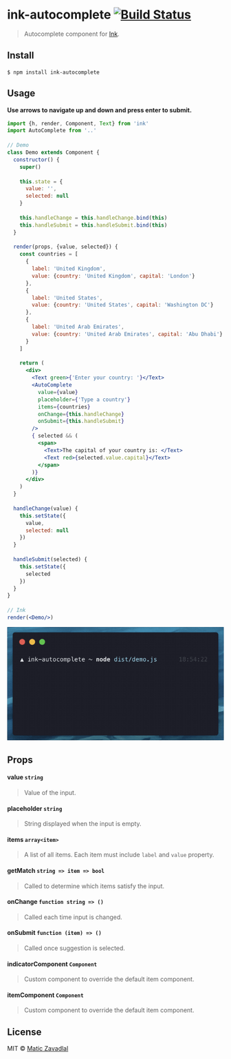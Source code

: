 # ink-autocomplete [![Build Status](https://travis-ci.org/maticzav/ink-autocomplete.svg?branch=master)](https://travis-ci.org/maticzav/ink-autocomplete)

> Autocomplete component for [Ink](https://github.com/vadimdemedes/ink).


## Install

```
$ npm install ink-autocomplete
```

## Usage

__Use arrows to navigate up and down and press enter to submit.__

```jsx
import {h, render, Component, Text} from 'ink'
import AutoComplete from '..'

// Demo
class Demo extends Component {
  constructor() {
    super()

    this.state = {
      value: '',
      selected: null
    }

    this.handleChange = this.handleChange.bind(this)
    this.handleSubmit = this.handleSubmit.bind(this)
  }

  render(props, {value, selected}) {
    const countries = [
      {
        label: 'United Kingdom',
        value: {country: 'United Kingdom', capital: 'London'}
      },
      {
        label: 'United States',
        value: {country: 'United States', capital: 'Washington DC'}
      },
      {
        label: 'United Arab Emirates',
        value: {country: 'United Arab Emirates', capital: 'Abu Dhabi'}
      }
    ]

    return (
      <div>
        <Text green>{'Enter your country: '}</Text>
        <AutoComplete
          value={value}
          placeholder={'Type a country'}
          items={countries}
          onChange={this.handleChange}
          onSubmit={this.handleSubmit}
        />
        { selected && (
          <span>
            <Text>The capital of your country is: </Text>
            <Text red>{selected.value.capital}</Text>
          </span>
        )}
      </div>
    )
  }

  handleChange(value) {
    this.setState({
      value,
      selected: null
    })
  }

  handleSubmit(selected) {
    this.setState({
      selected
    })
  }
}

// Ink
render(<Demo/>)
```

<img src="media/demo.gif" width="508">


## Props

#### value `string`
> Value of the input.

#### placeholder `string`
> String displayed when the input is empty.

#### items `array<item>`
> A list of all items. Each item must include `label` and `value` property.

#### getMatch `string => item => bool`
> Called to determine which items satisfy the input.

#### onChange `function string => ()`
> Called each time input is changed.

#### onSubmit `function (item) => ()`
> Called once suggestion is selected.

#### indicatorComponent `Component`
> Custom component to override the default item component.

#### itemComponent `Component`
> Custom component to override the default item component.

## License

MIT © [Matic Zavadlal](http://github.com/maticzav)
